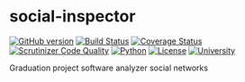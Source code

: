 social-inspector
================

[![GitHub version](https://badge.fury.io/gh/Samael500%2Fsocial-inspector.svg)](http://badge.fury.io/gh/Samael500%2Fsocial-inspector)
[![Build Status](https://travis-ci.org/Samael500/social-inspector.svg?branch=master)](https://travis-ci.org/Samael500/social-inspector)
[![Coverage Status](https://coveralls.io/repos/Samael500/social-inspector/badge.png?branch=master)](https://coveralls.io/r/Samael500/social-inspector)
[![Scrutinizer Code Quality](https://scrutinizer-ci.com/g/Samael500/social-inspector/badges/quality-score.png?b=master)](https://scrutinizer-ci.com/g/Samael500/social-inspector/?branch=master)
[![Python](http://img.shields.io/badge/python-2.7.6-brightgreen.svg)](https://www.python.org/)
[![License](http://img.shields.io/badge/license-MIT-blue.svg)](https://github.com/Samael500/social-inspector/blob/master/LICENSE)
[![University](http://img.shields.io/badge/university-SNUNEI-orange.svg)](https://github.com/Samael500/social-inspector/)

Graduation project software analyzer social networks
